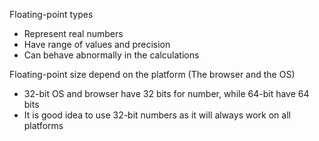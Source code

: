 Floating-point types
  - Represent real numbers
  - Have range of values and precision
  - Can behave abnormally in the calculations

Floating-point size depend on the platform (The browser and the OS)
  - 32-bit OS and browser have 32 bits for number, while 64-bit have 64 bits
  - It is good idea to use 32-bit numbers as it will always work on all platforms